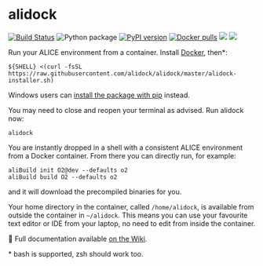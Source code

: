 alidock
=======

[![Build Status](https://travis-ci.com/alidock/alidock.svg?branch=master)](https://travis-ci.com/alidock/alidock)
![Python package](https://github.com/alidock/alidock/workflows/Python%20package/badge.svg)
[![PyPI version](https://badge.fury.io/py/alidock.svg)](https://badge.fury.io/py/alidock)
[![Docker pulls](https://img.shields.io/docker/pulls/alisw/alidock.svg?logo=docker&label=pulls)](https://hub.docker.com/r/alisw/alidock)
![](https://img.shields.io/github/license/alidock/alidock)
[![](https://img.shields.io/pypi/pyversions/alidock.svg?longCache=True)](https://pypi.org/project/alidock/)

Run your ALICE environment from a container. Install [Docker](https://docs.docker.com/install/),
then\*:

    ${SHELL} <(curl -fsSL https://raw.githubusercontent.com/alidock/alidock/master/alidock-installer.sh)
   
Windows users can [install the package with pip](https://pypi.org/pypi/alidock) instead.

You may need to close and reopen your terminal as advised. Run alidock now:

    alidock

You are instantly dropped in a shell with a consistent ALICE environment from a Docker container.
From there you can directly run, for example:

    aliBuild init O2@dev --defaults o2
    aliBuild build O2 --defaults o2

and it will download the precompiled binaries for you.

Your home directory in the container, called `/home/alidock`, is available from outside the
container in `~/alidock`. This means you can use your favourite text editor or IDE from your laptop,
no need to edit from inside the container.

📜 Full documentation available [on the Wiki](https://github.com/alidock/alidock/wiki).

\* bash is supported, zsh should work too.

